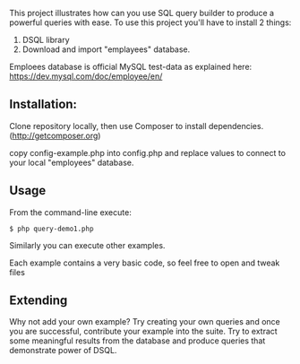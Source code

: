 This project illustrates how can you use SQL query builder
to produce a powerful queries with ease. To use this project
you'll have to install 2 things:

1. DSQL library
2. Download and import "emplayees" database.

Emploees database is official MySQL test-data as explained here:
https://dev.mysql.com/doc/employee/en/


Installation:
-------------

Clone repository locally, then use Composer to install dependencies.
(http://getcomposer.org)

copy config-example.php into config.php and replace values to
connect to your local "employees" database.

Usage
-----

From the command-line execute:

    $ php query-demo1.php

Similarly you can execute other examples.

Each example contains a very basic code, so feel free to open
and tweak files

Extending
---------

Why not add your own example? Try creating your own queries and once
you are successful, contribute your example into the suite. Try to
extract some meaningful results from the database and produce
queries that demonstrate power of DSQL.




